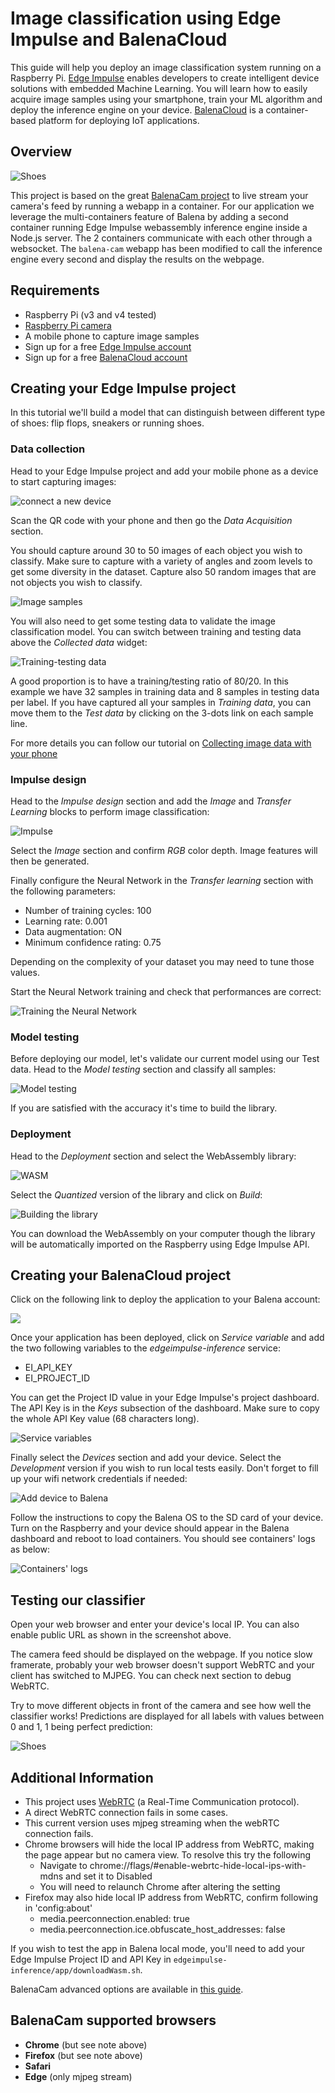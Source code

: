 # Image classification using Edge Impulse and BalenaCloud

This guide will help you deploy an image classification system running on a Raspberry Pi. [Edge Impulse](https://edgeimpulse.com) enables developers to create intelligent device solutions with embedded Machine Learning. You will learn how to easily acquire image samples using your smartphone, train your ML algorithm and deploy the inference engine on your device. [BalenaCloud](https://balena.io) is a container-based platform for deploying IoT applications.

## Overview

![Shoes](images/shoes.gif)

This project is based on the great [BalenaCam project](https://github.com/balenalabs/balena-cam) to live stream your camera's feed by running a webapp in a container. For our application we leverage the multi-containers feature of Balena by adding a second container running Edge Impulse webassembly inference engine inside a Node.js server. The 2 containers communicate with each other through a websocket. The `balena-cam` webapp has been modified to call the inference engine every second and display the results on the webpage.

## Requirements

* Raspberry Pi (v3 and v4 tested)
* [Raspberry Pi camera](https://www.raspberrypi.org/products/camera-module-v2/)
* A mobile phone to capture image samples 
* Sign up for a free [Edge Impulse account](https://edgeimpulse.com/)
* Sign up for a free [BalenaCloud account](https://www.balena.io/)

## Creating your Edge Impulse project

In this tutorial we'll build a model that can distinguish between different type of shoes: flip flops, sneakers or running shoes. 

### Data collection

Head to your Edge Impulse project and add your mobile phone as a device to start capturing images:

![connect a new device](images/01device.png)

Scan the QR code with your phone and then go the *Data Acquisition* section.

You should capture around 30 to 50 images of each object you wish to classify. Make sure to capture with a variety of angles and zoom levels to get some diversity in the dataset.
Capture also 50 random images that are not objects you wish to classify.

![Image samples](images/02samples.png)

You will also need to get some testing data to validate the image classification model. You can switch between training and testing data  above the *Collected data* widget:

![Training-testing data](images/03testing.png)

A good proportion is to have a training/testing ratio of 80/20. In this example we have 32 samples in training data and 8 samples in testing data per label. If you have captured all your samples in *Training data*, you can move them to the *Test data* by clicking on the 3-dots link on each sample line.

For more details you can follow our tutorial on [Collecting image data with your phone](https://docs.edgeimpulse.com/docs/image-classification-mobile-phone)

### Impulse design

Head to the *Impulse design* section and add the *Image* and *Transfer Learning* blocks to perform image classification:

![Impulse](images/04impulse.png)

Select the *Image* section and confirm *RGB* color depth. Image features will then be generated.

Finally configure the Neural Network in the *Transfer learning* section with the following parameters:
* Number of training cycles: 100
* Learning rate: 0.001
* Data augmentation: ON
* Minimum confidence rating: 0.75

Depending on the complexity of your dataset you may need to tune those values.

Start the Neural Network training and check that performances are correct:

![Training the Neural Network](images/05training.png)

### Model testing

Before deploying our model, let's validate our current model using our Test data. Head to the *Model testing* section and classify all samples:

![Model testing](images/06test.png)

If you are satisfied with the accuracy it's time to build the library.

### Deployment

Head to the *Deployment* section and select the WebAssembly library:

![WASM](images/07wasm.png)

Select the *Quantized* version of the library and click on *Build*:

![Building the library](images/08build.png)

You can download the WebAssembly on your computer though the library will be automatically imported on the Raspberry using Edge Impulse API.

## Creating your BalenaCloud project

Click on the following link to deploy the application to your Balena account:

[![](https://balena.io/deploy.png)](https://dashboard.balena-cloud.com/deploy)

Once your application has been deployed, click on *Service variable* and add the two following variables to the *edgeimpulse-inference* service:
* EI_API_KEY
* EI_PROJECT_ID

You can get the Project ID value in your Edge Impulse's project dashboard. The API Key is in the *Keys* subsection of the dashboard. Make sure to copy the whole API Key value (68 characters long).

![Service variables](images/09servicevar.png)

Finally select the *Devices* section and add your device. Select the *Development* version if you wish to run local tests easily. Don't forget to fill up your wifi network credentials if needed:

![Add device to Balena](images/10devicebalena.png)

Follow the instructions to copy the Balena OS to the SD card of your device.
Turn on the Raspberry and your device should appear in the Balena dashboard and reboot to load containers. You should see containers' logs as below:

![Containers' logs](images/11logs.png)

## Testing our classifier

Open your web browser and enter your device's local IP. You can also enable public URL as shown in the screenshot above.

The camera feed should be displayed on the webpage. If you notice slow framerate, probably your web browser doesn't support WebRTC and your client has switched to MJPEG. You can check next section to debug WebRTC.

Try to move different objects in front of the camera and see how well the classifier works! Predictions are displayed for all labels with values between 0 and 1, 1 being perfect prediction:

![Shoes](images/12shoes.png)


## Additional Information

- This project uses [WebRTC](https://webrtc.org/) (a Real-Time Communication protocol).
- A direct WebRTC connection fails in some cases.
- This current version uses mjpeg streaming when the webRTC connection fails.
- Chrome browsers will hide the local IP address from WebRTC, making the page appear but no camera view. To resolve this try the following
  - Navigate to chrome://flags/#enable-webrtc-hide-local-ips-with-mdns and set it to Disabled
  - You will need to relaunch Chrome after altering the setting
- Firefox may also hide local IP address from WebRTC, confirm following in 'config:about'
  - media.peerconnection.enabled: true
  - media.peerconnection.ice.obfuscate_host_addresses: false

If you wish to test the app in Balena local mode, you'll need to add your Edge Impulse Project ID and API Key in `edgeimpulse-inference/app/downloadWasm.sh`.

BalenaCam advanced options are available in [this guide](BALENA-OPTIONS.md).

## BalenaCam supported browsers

- **Chrome** (but see note above)
- **Firefox** (but see note above)
- **Safari**
- **Edge** (only mjpeg stream)
